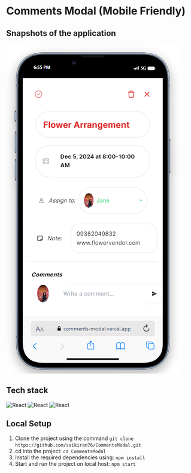# Comments Modal (Mobile Friendly)

## Snapshots of the application
![alt text](image.png)

## Tech stack
<img width="300" src="https://static-00.iconduck.com/assets.00/react-icon-512x512-u6e60ayf.png" alt="React">
<img width="300" src="https://cdn-images-1.medium.com/max/1600/1*Vo5RDpNkOsfDn8sx06mthA.png" alt="React">
<img width="300" src="https://static-00.iconduck.com/assets.00/javascript-icon-512x512-q5abze8k.png" alt="React">


## Local Setup
1) Clone the project using the command `git clone https://github.com/saikiran76/CommentsModal.git`
2) cd into the project: `cd CommentsModal`
3) Install the required dependencies using: `npm install`
4) Start and run the project on local host: `npm start`

